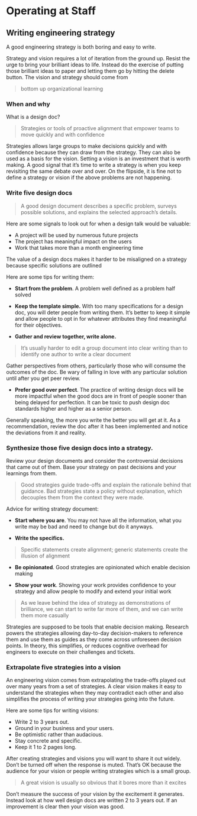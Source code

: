 # Operating at Staff

## Writing engineering strategy 

A good engineering strategy is both boring and easy to write.

Strategy and vision requires a lot of iteration from the ground up. Resist the urge to bring your brilliant ideas to life. Instead do the exercise of putting those brilliant ideas to paper and letting them go by hitting the delete button. The vision and strategy should come from 

> bottom up organizational learning

### When and why

What is a design doc?

> Strategies or tools of proactive alignment that empower teams to move quickly and with confidence

Strategies allows large groups to make decisions quickly and with confidence because they can draw from the strategy. They can also be used as a basis for the vision. Setting a vision is an investment that is worth making. A good signal that it’s time to write a strategy is when you keep revisiting the same debate over and over. On the flipside, it is fine not to define a strategy or vision if the above problems are not happening. 

### Write five design docs

> A good design document describes a specific problem, surveys possible solutions, and explains the selected approach’s details.

Here are some signals to look out for when a design talk would be valuable:
* A project will be used by numerous future projects
* The project has meaningful impact on the users
* Work that takes more than a month engineering time

The value of a design docs makes it harder to be misaligned on a strategy because specific solutions are outlined

Here are some tips for writing them:

* **Start from the problem**. A problem well defined as a problem half solved

* **Keep the template simple.** With too many specifications for a design doc, you will deter people from writing them. It’s better to keep it simple and allow people to opt in for whatever attributes they find meaningful for their objectives. 

* **Gather and review together, write alone.** 
 
> It’s usually harder to edit a group document into clear writing than to identify one author to write a clear document

Gather perspectives from others, particularly those who will consume the outcomes of the doc. Be wary of falling in love with any particular solution until after you get peer review. 

* **Prefer good over perfect**. The practice of writing design docs will be more impactful when the good docs are in front of people sooner than being delayed for perfection. It can be toxic to push design doc standards higher and higher as a senior person. 

Generally speaking, the more you write the better you will get at it. As a recommendation, review the doc after it has been implemented and notice the deviations from it and reality. 

### Synthesize those five design docs into a strategy. 

Review your design documents and consider the controversial decisions that came out of them. Base your strategy on past decisions and your learnings from them.

> Good strategies guide trade-offs and explain the rationale behind that guidance. Bad strategies state a policy without explanation, which decouples them from the context they were made.

Advice for writing strategy document:

* **Start where you are**. You may not have all the information, what you write may be bad and need to change but do it anyways. 

* **Write the specifics.**

> Specific statements create alignment; generic statements create the illusion of alignment

* **Be opinionated**. Good strategies are opinionated which enable decision making

* **Show your work**. Showing your work provides confidence to your strategy and allow people to modify and extend your initial work

> As we leave behind the idea of strategy as demonstrations of brilliance, we can start to write far more of them, and we can write them more casually

Strategies are supposed to be tools that enable decision making. Research powers the strategies allowing day-to-day decision-makers to reference them and use them as guides as they come across unforeseen decision points. In theory, this simplifies, or reduces cognitive overhead for engineers to execute on their challenges and tickets. 

### Extrapolate five strategies into a vision

An engineering vision comes from extrapolating the trade-offs played out over many years from a set of strategies. A clear vision makes it easy to understand the strategies when they may contradict each other and also simplifies the process of writing your strategies going into the future. 

Here are some tips for writing visions:
* Write 2 to 3 years out. 
* Ground in your business and your users. 
* Be optimistic rather than audacious. 
* Stay concrete and specific. 
* Keep it 1 to 2 pages long. 

After creating strategies and visions you will want to share it out widely. Don’t be turned off when the response is muted. That’s OK because the audience for your vision or people writing strategies which is a small group. 

> A great vision is usually so obvious that it bores more than it excites

Don’t measure the success of your vision by the excitement it generates. Instead look at how well design docs are written 2 to 3 years out. If an improvement is clear then your vision was good. 
